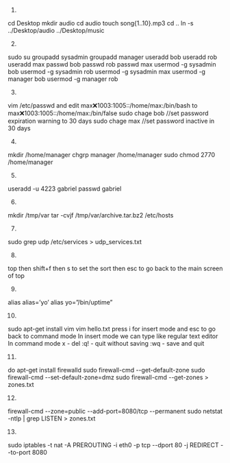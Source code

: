 ﻿1.
cd Desktop 
mkdir audio
cd audio
touch song{1..10}.mp3
cd ..
ln -s  ../Desktop/audio ../Desktop/music


2.
sudo su
groupadd sysadmin
groupadd manager
useradd  bob
useradd  rob
useradd  max
passwd bob
passwd rob
passwd max
usermod -g sysadmin bob
usermod -g sysadmin rob
usermod -g sysadmin max
usermod -g manager bob
usermod -g manager rob


3.
vim /etc/passwd
and edit max:x:1003:1005::/home/max:/bin/bash
to max:x:1003:1005::/home/max:/bin/false
sudo chage bob
//set password expiration warning to 30 days
sudo chage max
//set password inactive in 30 days


4.
mkdir /home/manager
chgrp manager /home/manager
sudo chmod 2770 /home/manager


5.
useradd -u 4223 gabriel
passwd gabriel


6.
mkdir /tmp/var 
tar -cvjf /tmp/var/archive.tar.bz2 /etc/hosts


7.
sudo grep udp /etc/services > udp_services.txt


8.
top then shift+f then s to set the sort then esc to go back to the main screen of top


9.
alias
alias=’yo’
alias yo=”/bin/uptime”


10.
sudo apt-get install vim
vim hello.txt press i for insert mode and esc to go back to command mode In insert mode we can type like regular text editor In command mode x - del :q! - quit without saving :wq - save and quit


11.
do apt-get install firewalld sudo firewall-cmd --get-default-zone sudo firewall-cmd --set-default-zone=dmz sudo firewall-cmd --get-zones > zones.txt


12.
firewall-cmd --zone=public --add-port=8080/tcp --permanent sudo netstat -ntlp | grep LISTEN > zones.txt
​

13.
 sudo iptables -t nat -A PREROUTING -i eth0 -p tcp --dport 80 -j REDIRECT --to-port 8080

